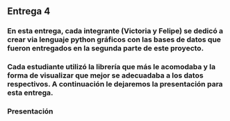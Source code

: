 ## Entrega 4

### En esta entrega, cada integrante (Victoria y Felipe) se dedicó a crear via lenguaje python gráficos con las bases de datos que fueron entregados en la segunda parte de este proyecto. 

### Cada estudiante utilizó la librería que más le acomodaba y la forma de visualizar que mejor se adecuadaba a los datos respectivos. A continuación le dejaremos la presentación para esta entrega.

### Presentación